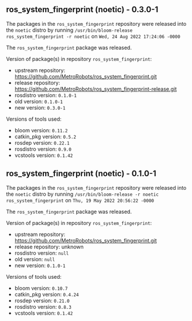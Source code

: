 ## ros_system_fingerprint (noetic) - 0.3.0-1

The packages in the `ros_system_fingerprint` repository were released into the `noetic` distro by running `/usr/bin/bloom-release ros_system_fingerprint -r noetic` on `Wed, 24 Aug 2022 17:24:06 -0000`

The `ros_system_fingerprint` package was released.

Version of package(s) in repository `ros_system_fingerprint`:

- upstream repository: https://github.com/MetroRobots/ros_system_fingerprint.git
- release repository: https://github.com/MetroRobots/ros_system_fingerprint-release.git
- rosdistro version: `0.1.0-1`
- old version: `0.1.0-1`
- new version: `0.3.0-1`

Versions of tools used:

- bloom version: `0.11.2`
- catkin_pkg version: `0.5.2`
- rosdep version: `0.22.1`
- rosdistro version: `0.9.0`
- vcstools version: `0.1.42`


## ros_system_fingerprint (noetic) - 0.1.0-1

The packages in the `ros_system_fingerprint` repository were released into the `noetic` distro by running `/usr/bin/bloom-release -r noetic ros_system_fingerprint` on `Thu, 19 May 2022 20:56:22 -0000`

The `ros_system_fingerprint` package was released.

Version of package(s) in repository `ros_system_fingerprint`:

- upstream repository: https://github.com/MetroRobots/ros_system_fingerprint.git
- release repository: unknown
- rosdistro version: `null`
- old version: `null`
- new version: `0.1.0-1`

Versions of tools used:

- bloom version: `0.10.7`
- catkin_pkg version: `0.4.24`
- rosdep version: `0.21.0`
- rosdistro version: `0.8.3`
- vcstools version: `0.1.42`


